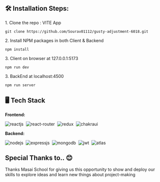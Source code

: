 
<h2>🛠️ Installation Steps:</h2>

<p>1. Clone the repo : VITE App</p>

```
git clone https://github.com/Sourav01112/gusty-adjustment-6018.git
```

<p>2. Install NPM packages in both Client & Backend</p>

```
npm install
```

<p>3. Client on browser at 127.0.0.1:5173</p>

```
npm run dev
```

<p>3. BackEnd at localhost:4500</p>

```
npm run server
```

  
  
## 🖥️ Tech Stack
**Frontend:**

![reactjs](https://img.shields.io/badge/React-20232A?style=for-the-badge&logo=react&logoColor=61DAFB)&nbsp;
![react-router](https://img.shields.io/badge/React_Router-CA4245?style=for-the-badge&logo=react-router&logoColor=white)&nbsp;
![redux](https://img.shields.io/badge/Redux-593D88?style=for-the-badge&logo=redux&logoColor=white)&nbsp;
![chakraui](https://shields.io/badge/chakra--ui-black?logo=chakraui&style=for-the-badge)&nbsp;


**Backend:**

![nodejs](https://img.shields.io/badge/Node.js-43853D?style=for-the-badge&logo=node.js&logoColor=white)&nbsp;
![expressjs](https://img.shields.io/badge/Express.js-000000?style=for-the-badge&logo=express&logoColor=white)&nbsp;
![mongodb](https://img.shields.io/badge/MongoDB-4EA94B?style=for-the-badge&logo=mongodb&logoColor=white)&nbsp;
![jwt](	https://img.shields.io/badge/JWT-000000?style=for-the-badge&logo=JSON%20web%20tokens&logoColor=white)&nbsp;
![atlas](https://img.shields.io/badge/Atlas-339933?style=for-the-badge&logo=mongodb&logoColor=white)&nbsp;

<h2>Special Thanks to.. 😊</h2>

<p>Thanks Masai School for giving us this opportunity to show and deploy our skills to explore ideas and learn new things about project-making </p>